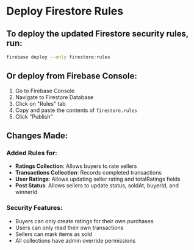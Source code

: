 # Deploy Firestore Rules

## To deploy the updated Firestore security rules, run:

```bash
firebase deploy --only firestore:rules
```

## Or deploy from Firebase Console:

1. Go to Firebase Console
2. Navigate to Firestore Database
3. Click on "Rules" tab
4. Copy and paste the contents of `firestore.rules`
5. Click "Publish"

## Changes Made:

### Added Rules for:
- **Ratings Collection**: Allows buyers to rate sellers
- **Transactions Collection**: Records completed transactions
- **User Ratings**: Allows updating seller rating and totalRatings fields
- **Post Status**: Allows sellers to update status, soldAt, buyerId, and winnerId

### Security Features:
- Buyers can only create ratings for their own purchases
- Users can only read their own transactions
- Sellers can mark items as sold
- All collections have admin override permissions


